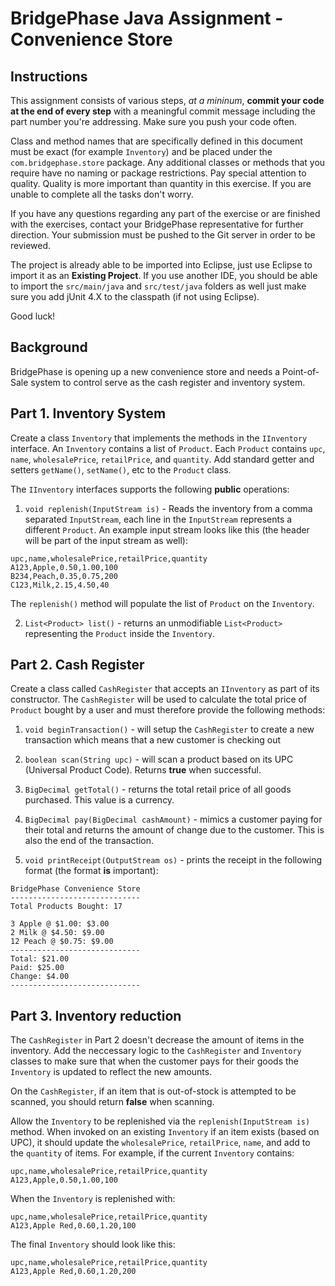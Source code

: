 # BridgePhase Java Assignment - Convenience Store

## Instructions

This assignment consists of various steps, *at a mininum*, **commit your code at the end of every step** with a meaningful commit message including the part number you're addressing. Make sure you push your code often.

Class and method names that are specifically defined in this document must be exact (for example `Inventory`) and be placed under the `com.bridgephase.store` package. Any additional classes or methods that you require have no naming or package restrictions. Pay special attention to quality. Quality is more important than quantity in this exercise. If you are unable to complete all the tasks don't worry. 

If you have any questions regarding any part of the exercise or are finished with the exercises, contact your BridgePhase representative for further direction. Your submission must be pushed to the Git server in order to be reviewed.

The project is already able to be imported into Eclipse, just use Eclipse to import it as an **Existing Project**. If you use another IDE, you should be able to import the `src/main/java` and `src/test/java` folders as well just make sure you add jUnit 4.X to the classpath (if not using Eclipse).

Good luck!

## Background

BridgePhase is opening up a new convenience store and needs a Point-of-Sale system to control serve as the cash register and inventory system.

## Part 1. Inventory System

Create a class `Inventory` that implements the methods in the `IInventory` interface. An `Inventory` contains a list of `Product`. Each `Product` contains `upc`, `name`, `wholesalePrice`, `retailPrice`, and `quantity`.  Add standard getter and setters `getName()`, `setName()`, etc to the `Product` class. 

The `IInventory` interfaces supports the following **public** operations:

1. `void replenish(InputStream is)` - Reads the inventory from a comma separated `InputStream`, each line in the `InputStream` represents a different `Product`. An example input stream looks like this (the header will be part of the input stream as well):
```
upc,name,wholesalePrice,retailPrice,quantity
A123,Apple,0.50,1.00,100
B234,Peach,0.35,0.75,200
C123,Milk,2.15,4.50,40
```

The `replenish()` method will populate the list of `Product` on the `Inventory`.

2. `List<Product> list()` - returns an unmodifiable `List<Product>` representing the `Product` inside the `Inventory`.

## Part 2. Cash Register

Create a class called `CashRegister` that accepts an `IInventory` as part of its constructor. The `CashRegister` will be used to calculate the total price of `Product` bought by a user and must therefore provide the following methods: 

1. `void beginTransaction()` - will setup the `CashRegister` to create a new transaction which means that a new customer is checking out

2. `boolean scan(String upc)` - will scan a product based on its UPC (Universal Product Code). Returns **true** when successful.

3. `BigDecimal getTotal()` - returns the total retail price of all goods purchased. This value is a currency.

4. `BigDecimal pay(BigDecimal cashAmount)` - mimics a customer paying for their total and returns the amount of change due to the customer. This is also the end of the transaction.

5. `void printReceipt(OutputStream os)` - prints the receipt in the following format (the format **is** important):

```
BridgePhase Convenience Store
-----------------------------
Total Products Bought: 17

3 Apple @ $1.00: $3.00
2 Milk @ $4.50: $9.00
12 Peach @ $0.75: $9.00
-----------------------------
Total: $21.00
Paid: $25.00
Change: $4.00
-----------------------------
```

## Part 3. Inventory reduction

The `CashRegister` in Part 2 doesn't decrease the amount of items in the inventory. Add the neccessary logic to the `CashRegister` and `Inventory` classes to make sure that when the customer pays for their goods the `Inventory` is updated to reflect the new amounts.

On the `CashRegister`, if an item that is out-of-stock is attempted to be scanned, you should return **false** when scanning.

Allow the `Inventory` to be replenished via the `replenish(InputStream is)` method. When invoked on an existing `Inventory` if an item exists (based on UPC), it should update the `wholesalePrice`, `retailPrice`, `name`, and add to the `quantity` of items. For example, if the current `Inventory` contains:

```
upc,name,wholesalePrice,retailPrice,quantity
A123,Apple,0.50,1.00,100
```
When the `Inventory` is replenished with:
```
upc,name,wholesalePrice,retailPrice,quantity
A123,Apple Red,0.60,1.20,100
```

The final `Inventory` should look like this: 
```
upc,name,wholesalePrice,retailPrice,quantity
A123,Apple Red,0.60,1.20,200
```
